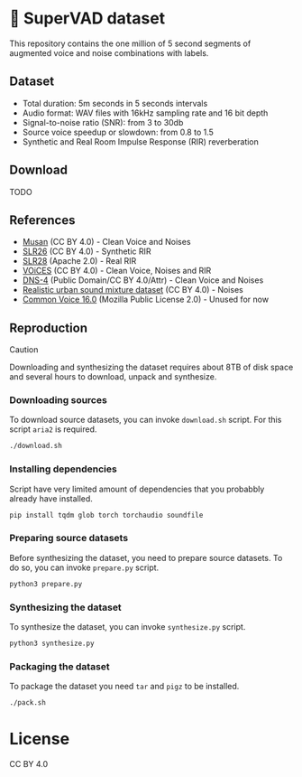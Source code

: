 # 🚀 SuperVAD dataset

This repository contains the one million of 5 second segments of augmented voice and noise combinations with labels.

## Dataset

* Total duration: 5m seconds in 5 seconds intervals
* Audio format: WAV files with 16kHz sampling rate and 16 bit depth
* Signal-to-noise ratio (SNR): from 3 to 30db
* Source voice speedup or slowdown: from 0.8 to 1.5
* Synthetic and Real Room Impulse Response (RIR) reverberation

## Download

TODO

## References

* [Musan](https://openslr.org/17/) (CC BY 4.0) - Clean Voice and Noises
* [SLR26](https://openslr.org/26/) (CC BY 4.0) - Synthetic RIR
* [SLR28](https://openslr.org/28/) (Apache 2.0) - Real RIR
* [VOiCES](https://iqtlabs.github.io/voices/) (CC BY 4.0) - Clean Voice, Noises and RIR
* [DNS-4](https://github.com/microsoft/DNS-Challenge) (Public Domain/CC BY 4.0/Attr) - Clean Voice and Noises
* [Realistic urban sound mixture dataset](https://zenodo.org/records/1184443) (CC BY 4.0) - Noises
* [Common Voice 16.0](https://commonvoice.mozilla.org/en/datasets) (Mozilla Public License 2.0) - Unused for now

## Reproduction

> [!CAUTION]
> Downloading and synthesizing the dataset requires about 8TB of disk space and several hours to download, unpack and synthesize.

### Downloading sources
To download source datasets, you can invoke `download.sh` script. For this script `aria2` is required.

```bash
./download.sh
```

### Installing dependencies

Script have very limited amount of dependencies that you probabbly already have installed.

```bash
pip install tqdm glob torch torchaudio soundfile
```

### Preparing source datasets

Before synthesizing the dataset, you need to prepare source datasets. To do so, you can invoke `prepare.py` script.

```bash
python3 prepare.py
```

### Synthesizing the dataset

To synthesize the dataset, you can invoke `synthesize.py` script.

```bash
python3 synthesize.py
```

### Packaging the dataset

To package the dataset you need `tar` and `pigz` to be installed.

```bash
./pack.sh
```

# License

CC BY 4.0